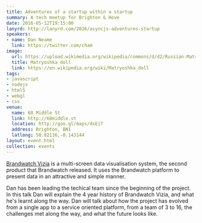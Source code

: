 ```yaml
---
title: Adventures of a startup within a startup
summary: A tech meetup for Brighton & Hove
date: 2016-05-12T19:15:00
lanyrd: http://lanyrd.com/2016/asyncjs-adventures-startup
speakers:
- name: Dan Neame
  link: https://twitter.com/cham
image:
  url: https://upload.wikimedia.org/wikipedia/commons/d/d2/Russian-Matroshka_no_bg.jpg
  title: Matryoshka doll
  link: https://en.wikipedia.org/wiki/Matryoshka_doll
tags:
- javascript
- nodejs
- html5
- webgl
- css
venue:
  name: 68 Middle St
  link: http://68middle.st
  location: http://goo.gl/maps/dxEiT
  address: Brighton, BN1
  latlong: 50.82116,-0.143144
layout: event.html
collection: events
---
```


[Brandwatch Vizia](https://www.brandwatch.com/brandwatch-vizia) is a multi-screen data visualisation system, the second product that Brandwatch released. It uses the Brandwatch platform to present data in an attractive and simple manner.

Dan has been leading the techical team since the beginning of the project. In this talk Dan will explain the 4 year history of Brandwatch Vizia, and what he's learnt along the way. Dan will talk about how the project has evolved from a single app to a service oriented platform, from a team of 3 to 16, the challenges met along the way, and what the future looks like.
